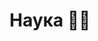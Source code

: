 ---
title: "Наука 🧑‍🔬"
description: "Научная деятельность кафедры картографии и геоинформатики"
showAuthor: false
showBreadcrumbs: false
showDate: false
showDateUpdated: false
showEdit: false
showPagination: false
showReadingTime: false
sharingLinks: false
---